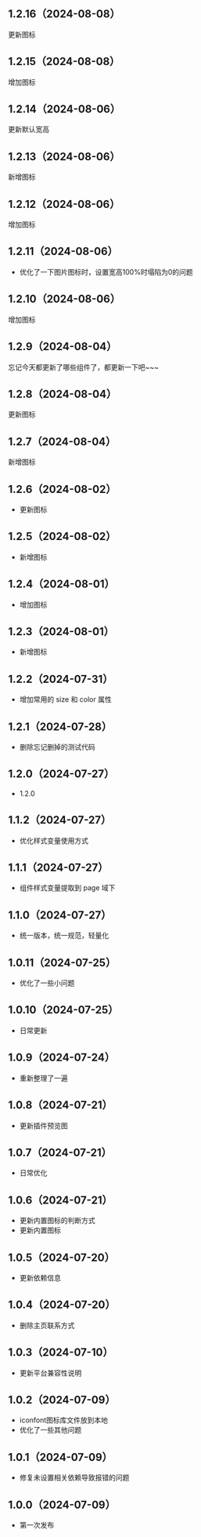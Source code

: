 ## 1.2.16（2024-08-08）
更新图标
## 1.2.15（2024-08-08）
增加图标
## 1.2.14（2024-08-06）
更新默认宽高
## 1.2.13（2024-08-06）
新增图标
## 1.2.12（2024-08-06）
增加图标
## 1.2.11（2024-08-06）
- 优化了一下图片图标时，设置宽高100%时塌陷为0的问题
## 1.2.10（2024-08-06）
增加图标
## 1.2.9（2024-08-04）
忘记今天都更新了哪些组件了，都更新一下吧~~~
## 1.2.8（2024-08-04）
更新图标
## 1.2.7（2024-08-04）
新增图标
## 1.2.6（2024-08-02）
- 更新图标
## 1.2.5（2024-08-02）
- 新增图标
## 1.2.4（2024-08-01）
- 增加图标
## 1.2.3（2024-08-01）
- 新增图标
## 1.2.2（2024-07-31）
- 增加常用的 size 和 color 属性
## 1.2.1（2024-07-28）
- 删除忘记删掉的测试代码
## 1.2.0（2024-07-27）
- 1.2.0
## 1.1.2（2024-07-27）
- 优化样式变量使用方式
## 1.1.1（2024-07-27）
- 组件样式变量提取到 page 域下
## 1.1.0（2024-07-27）
- 统一版本，统一规范，轻量化
## 1.0.11（2024-07-25）
- 优化了一些小问题
## 1.0.10（2024-07-25）
- 日常更新
## 1.0.9（2024-07-24）
- 重新整理了一遍
## 1.0.8（2024-07-21）
- 更新插件预览图
## 1.0.7（2024-07-21）
- 日常优化
## 1.0.6（2024-07-21）
- 更新内置图标的判断方式
- 更新内置图标
## 1.0.5（2024-07-20）
- 更新依赖信息
## 1.0.4（2024-07-20）
- 删除主页联系方式
## 1.0.3（2024-07-10）
- 更新平台兼容性说明
## 1.0.2（2024-07-09）
- iconfont图标库文件放到本地
- 优化了一些其他问题
## 1.0.1（2024-07-09）
- 修复未设置相关依赖导致报错的问题
## 1.0.0（2024-07-09）
- 第一次发布

